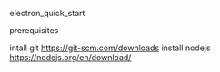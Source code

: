 electron_quick_start

prerequisites

intall git  https://git-scm.com/downloads
install nodejs  https://nodejs.org/en/download/ 
